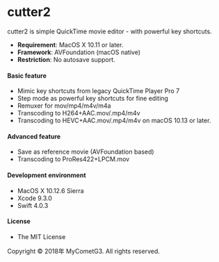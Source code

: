 # cutter2

cutter2 is simple QuickTime movie editor - with powerful key shortcuts.

- __Requirement__: MacOS X 10.11 or later.
- __Framework__: AVFoundation (macOS native)
- __Restriction__: No autosave support.

#### Basic feature
- Mimic key shortcuts from legacy QuickTime Player Pro 7
- Step mode as powerful key shortcuts for fine editing
- Remuxer for mov/mp4/m4v/m4a
- Transcoding to H264+AAC.mov/.mp4/m4v
- Transcoding to HEVC+AAC.mov/.mp4/m4v on macOS 10.13 or later.

#### Advanced feature
- Save as reference movie (AVFoundation based)
- Transcoding to ProRes422+LPCM.mov

#### Development environment
- MacOS X 10.12.6 Sierra
- Xcode 9.3.0
- Swift 4.0.3

#### License
- The MIT License

Copyright © 2018年 MyCometG3. All rights reserved.
